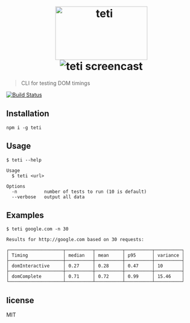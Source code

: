 <h1 align="center">
    <img width=244 height=142 src="https://raw.githubusercontent.com/msn0/teti/master/teti.png" alt="teti" />
    <br>
	<img src="https://raw.githubusercontent.com/msn0/teti/master/screencast.gif" alt="teti screencast" />
	<br>
</h1>

> CLI for testing DOM timings

[![Build Status](https://travis-ci.org/msn0/teti.svg?branch=master)](http://travis-ci.org/msn0/teti)

## Installation

```
npm i -g teti
```

## Usage

```
$ teti --help

Usage
  $ teti <url>

Options
  -n          number of tests to run (10 is default)
  --verbose   output all data
```

## Examples

```
$ teti google.com -n 30

Results for http://google.com based on 30 requests:

┌────────────────────┬──────────┬──────────┬──────────┬──────────┐
│ Timing             │ median   │ mean     │ p95      │ variance │
├────────────────────┼──────────┼──────────┼──────────┼──────────┤
│ domInteractive     │ 0.27     │ 0.28     │ 0.47     │ 10       │
├────────────────────┼──────────┼──────────┼──────────┼──────────┤
│ domComplete        │ 0.71     │ 0.72     │ 0.99     │ 15.46    │
└────────────────────┴──────────┴──────────┴──────────┴──────────┘
```

## license

MIT
